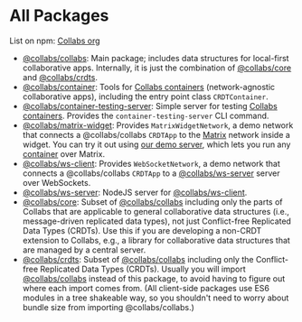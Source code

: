 # All Packages

List on npm: [Collabs org](https://www.npmjs.com/org/collabs)

- [@collabs/collabs](https://www.npmjs.com/package/@collabs/collabs): Main package; includes data structures for local-first collaborative apps. Internally, it is just the combination of [@collabs/core](https://www.npmjs.com/package/@collabs/core) and [@collabs/crdts](https://www.npmjs.com/package/@collabs/crdts).
- [@collabs/container](https://www.npmjs.com/package/@collabs/container): Tools for [Collabs containers](./guide/containers.html) (network-agnostic collaborative apps), including the entry point class `CRDTContainer`.
- [@collabs/container-testing-server](https://www.npmjs.com/package/@collabs/container-testing-server): Simple server for testing [Collabs containers](./guide/containers.html). Provides the `container-testing-server` CLI command.
- [@collabs/matrix-widget](https://www.npmjs.com/package/@collabs/matrix-widget): Provides `MatrixWidgetNetwork`, a demo network that connects a @collabs/collabs `CRDTApp` to the [Matrix](https://matrix.org/) network inside a widget. You can try it out using [our demo server](https://collabs-demos.herokuapp.com/#matrix), which lets you run any [container](./guide/containers.html) over Matrix.
- [@collabs/ws-client](https://www.npmjs.com/package/@collabs/ws-client): Provides `WebSocketNetwork`, a demo network that connects a @collabs/collabs `CRDTApp` to a [@collabs/ws-server](https://www.npmjs.com/package/@collabs/ws-server) server over WebSockets.
- [@collabs/ws-server](https://www.npmjs.com/package/@collabs/ws-server): NodeJS server for [@collabs/ws-client](https://www.npmjs.com/package/@collabs/ws-client).
- [@collabs/core](https://www.npmjs.com/package/@collabs/core): Subset of [@collabs/collabs](https://www.npmjs.com/package/@collabs/collabs) including only the parts of Collabs that are applicable to general collaborative data structures (i.e., message-driven replicated data types), not just Conflict-free Replicated Data Types (CRDTs). Use this if you are developing a non-CRDT extension to Collabs, e.g., a library for collaborative data structures that are managed by a central server.
- [@collabs/crdts](https://www.npmjs.com/package/@collabs/crdts): Subset of [@collabs/collabs](https://www.npmjs.com/package/@collabs/collabs) including only the Conflict-free Replicated Data Types (CRDTs). Usually you will import [@collabs/collabs](https://www.npmjs.com/package/@collabs/collabs) instead of this package, to avoid having to figure out where each import comes from. (All client-side packages use ES6 modules in a tree shakeable way, so you shouldn't need to worry about bundle size from importing @collabs/collabs.)
